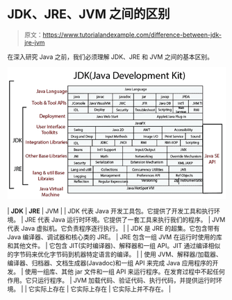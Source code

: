 # JDK、JRE、JVM 之间的区别

> 原文：<https://www.tutorialandexample.com/difference-between-jdk-jre-jvm>

在深入研究 Java 之前，我们必须理解 JDK、JRE 和 JVM 之间的基本区别。

![Difference between JDK JRE JVM](img/d1cbb42b7fea46799a430d15ac8c17e5.png)

| **JDK** | **JRE** | JVM |
| JDK 代表 Java 开发工具包。它提供了开发工具和执行环境。 | JRE 代表 Java 运行时环境。它提供了一套工具来执行我们的程序。 | JVM 代表 Java 虚拟机。它负责程序逐行执行。 |
| JDK 是 JRE 的超集。它包含带有 Java 编译器、调试器和核心类的 JRE。 | JRE 包含一组 JVM 在运行时使用的库和其他文件。 | 它包含 JIT(实时编译器)、解释器和一组 API。JIT 通过编译相似的字节码来优化字节码到机器特定语言的编译。 |
| 使用 JVM、解释器/加载器、编译器、归档器、文档生成器(Javadoc)和一组 API 来完成 Java 应用程序的开发。 | 使用一组库、其他 jar 文件和一组 API 来运行程序。在发育过程中不起任何作用。它只运行程序。 | JVM 加载代码、验证代码、执行代码，并提供运行时环境。 |
| 它实际上存在 | 它实际上存在 | 它实际上并不存在。 |